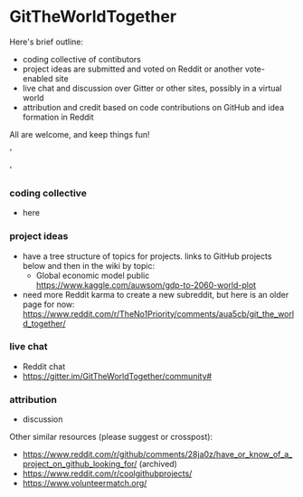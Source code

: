 # GitTheWorldTogether

Here's brief outline:
* coding collective of contibutors
* project ideas are submitted and voted on Reddit or another vote-enabled site
* live chat and discussion over Gitter or other sites, possibly in a virtual world
* attribution and credit based on code contributions on GitHub and idea formation in Reddit

All are welcome, and keep things fun!

'

'


### coding collective
* here

### project ideas
* have a tree structure of topics for projects. links to GitHub projects below and then in the wiki by topic:
    * Global economic model public https://www.kaggle.com/auwsom/gdp-to-2060-world-plot
* need more Reddit karma to create a new subreddit, but here is an older page for now:
    https://www.reddit.com/r/TheNo1Priority/comments/aua5cb/git_the_world_together/

### live chat
* Reddit chat
* https://gitter.im/GitTheWorldTogether/community#

### attribution
* discussion


Other similar resources (please suggest or crosspost):
* https://www.reddit.com/r/github/comments/28ja0z/have_or_know_of_a_project_on_github_looking_for/ (archived)
* https://www.reddit.com/r/coolgithubprojects/
* https://www.volunteermatch.org/
